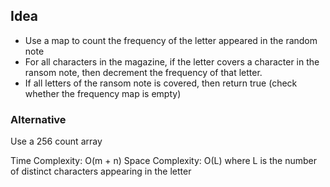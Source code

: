 ## Idea
- Use a map to count the frequency of the letter appeared in the random note
- For all characters in the magazine, if the letter covers a character in the ransom note, then decrement the frequency of that letter.
- If all letters of the ransom note is covered, then return true (check whether the frequency map is empty)

### Alternative
Use a 256 count array

Time Complexity: O(m + n)
Space Complexity: O(L) where L is the number of distinct characters appearing in the letter
